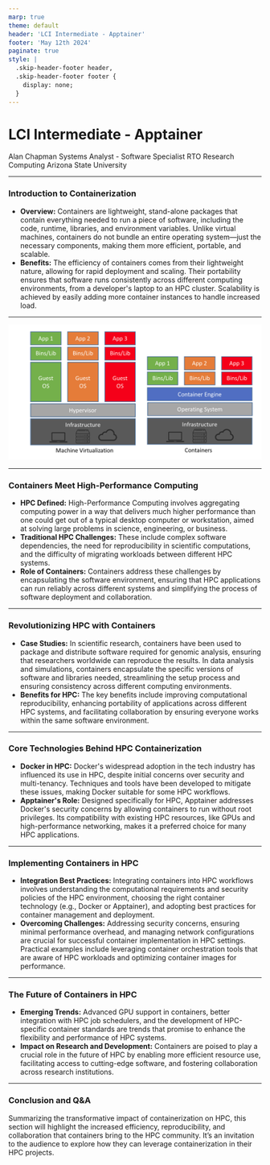 ```yaml
---
marp: true
theme: default
header: 'LCI Intermediate - Apptainer'
footer: 'May 12th 2024'
paginate: true
style: |
  .skip-header-footer header,
  .skip-header-footer footer {
    display: none;
  }
---
```

<!-- _paginate: skip -->

# <!--fit--> LCI Intermediate - Apptainer
Alan Chapman
Systems Analyst - Software Specialist
RTO Research Computing
Arizona State University 

---

### Introduction to Containerization
- **Overview:** Containers are lightweight, stand-alone packages that contain everything needed to run a piece of software, including the code, runtime, libraries, and environment variables. Unlike virtual machines, containers do not bundle an entire operating system—just the necessary components, making them more efficient, portable, and scalable.
- **Benefits:** The efficiency of containers comes from their lightweight nature, allowing for rapid deployment and scaling. Their portability ensures that software runs consistently across different computing environments, from a developer's laptop to an HPC cluster. Scalability is achieved by easily adding more container instances to handle increased load.

---


![width:800px drop-shadow:0,5px,10px,rgba(0,0,0,.4)](assets/container_vs_vm.png)



---

### Containers Meet High-Performance Computing
- **HPC Defined:** High-Performance Computing involves aggregating computing power in a way that delivers much higher performance than one could get out of a typical desktop computer or workstation, aimed at solving large problems in science, engineering, or business.
- **Traditional HPC Challenges:** These include complex software dependencies, the need for reproducibility in scientific computations, and the difficulty of migrating workloads between different HPC systems.
- **Role of Containers:** Containers address these challenges by encapsulating the software environment, ensuring that HPC applications can run reliably across different systems and simplifying the process of software deployment and collaboration.

---

### Revolutionizing HPC with Containers
- **Case Studies:** In scientific research, containers have been used to package and distribute software required for genomic analysis, ensuring that researchers worldwide can reproduce the results. In data analysis and simulations, containers encapsulate the specific versions of software and libraries needed, streamlining the setup process and ensuring consistency across different computing environments.
- **Benefits for HPC:** The key benefits include improving computational reproducibility, enhancing portability of applications across different HPC systems, and facilitating collaboration by ensuring everyone works within the same software environment.

---

### Core Technologies Behind HPC Containerization
- **Docker in HPC:** Docker's widespread adoption in the tech industry has influenced its use in HPC, despite initial concerns over security and multi-tenancy. Techniques and tools have been developed to mitigate these issues, making Docker suitable for some HPC workflows.
- **Apptainer's Role:** Designed specifically for HPC, Apptainer addresses Docker's security concerns by allowing containers to run without root privileges. Its compatibility with existing HPC resources, like GPUs and high-performance networking, makes it a preferred choice for many HPC applications.

---

### Implementing Containers in HPC
- **Integration Best Practices:** Integrating containers into HPC workflows involves understanding the computational requirements and security policies of the HPC environment, choosing the right container technology (e.g., Docker or Apptainer), and adopting best practices for container management and deployment.
- **Overcoming Challenges:** Addressing security concerns, ensuring minimal performance overhead, and managing network configurations are crucial for successful container implementation in HPC settings. Practical examples include leveraging container orchestration tools that are aware of HPC workloads and optimizing container images for performance.

---

### The Future of Containers in HPC
- **Emerging Trends:** Advanced GPU support in containers, better integration with HPC job schedulers, and the development of HPC-specific container standards are trends that promise to enhance the flexibility and performance of HPC systems.
- **Impact on Research and Development:** Containers are poised to play a crucial role in the future of HPC by enabling more efficient resource use, facilitating access to cutting-edge software, and fostering collaboration across research institutions.

---

### Conclusion and Q&A
Summarizing the transformative impact of containerization on HPC, this section will highlight the increased efficiency, reproducibility, and collaboration that containers bring to the HPC community. It’s an invitation to the audience to explore how they can leverage containerization in their HPC projects.